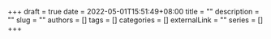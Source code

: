 +++ 
draft = true
date = 2022-05-01T15:51:49+08:00
title = ""
description = ""
slug = ""
authors = []
tags = []
categories = []
externalLink = ""
series = []
+++
